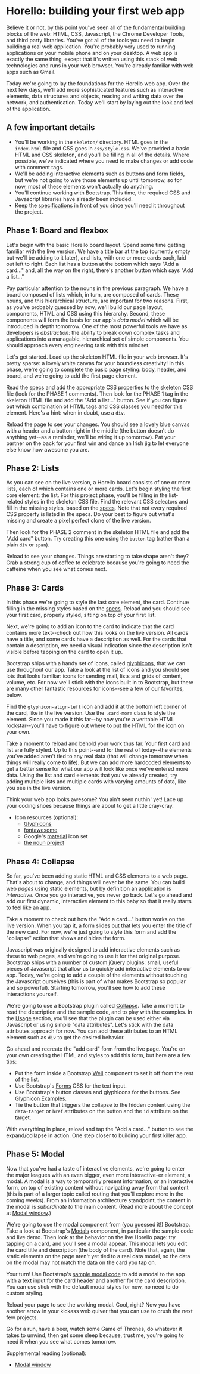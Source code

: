 # Horello: building your first web app

Believe it or not, by this point you've seen all of the fundamental
building blocks of the web: HTML, CSS, Javascript, the Chrome
Developer Tools, and third party libraries. You've got all of the
tools you need to begin building a real web application. You're
probably very used to running applications on your mobile phone and
on your desktop. A web app is exactly the same thing, except that it's
written using this stack of web technologies and runs in your web
browser. You're already familiar with web apps such as Gmail.

Today we're going to lay the foundations for the Horello web app. Over
the next few days, we'll add more sophisticated features such as
interactive elements, data structures and objects, reading and writing
data over the network, and authentication. Today we'll start by laying
out the look and feel of the application.

## A few important details

- You'll be working in the `skeleton/` directory. HTML goes in the
`index.html` file and CSS goes in `css/style.css`. We've provided a
basic HTML and CSS skeleton, and you'll be filling in all of the
details. Where possible, we've indicated where you need to make changes
or add code with comment tags.
- We'll be adding interactive elements such as buttons and form
fields, but we're not going to wire those elements up until tomorrow,
so for now, most of these elements won't actually do anything.
- You'll continue working with Bootstrap. This time, the required CSS
and Javascript libraries have already been included.
- Keep the [specifications][specs] in front of you since you'll need
it throughout the project.

[specs]: ./SPECIFICATIONS.md

## Phase 1: Board and flexbox

Let's begin with the basic Horello board layout. Spend some time
getting familiar with the live version. We have a title bar at the
top (currently empty but we'll be adding to it later), and lists,
with one or more cards each, laid out left to right. Each list has a
button at the bottom which says "Add a card..." and, all the way on
the right, there's another button which says "Add a list..."

Pay particular attention to the nouns in the previous paragraph. We
have a board composed of lists which, in turn, are composed of cards.
These nouns, and this hierarchical structure, are important for two
reasons. First, as you've probably guessed by now, we'll build our page
layout, components, HTML and CSS using this hierarchy. Second, these
components will form the basis for our app's _data model_ which will
be introduced in depth tomorrow. One of the most powerful tools we
have as developers is _abstraction_: the ability to break down complex
tasks and applications into a managable, hierarchical set of simple
components. You should approach every engineering task with this
mindset.

Let's get started. Load up the skeleton HTML file in your web browser.
It's pretty sparse: a lovely white canvas for your boundless
creativity! In this phase, we're going to complete the basic page
styling: body, header, and board, and we're going to add the first
page element.

Read the [specs] and add the appropriate CSS properties to the skeleton
CSS file (look for the PHASE 1 comments). Then look for the PHASE 1
tag in the skeleton HTML file and add the "Add a list..." button. See
if you can figure out which combination of HTML tags and CSS classes
you need for this element. Here's a hint: when in doubt, use a `div`.

Reload the page to see your changes. You should see a lovely blue
canvas with a header and a button right in the middle (the button
doesn't do anything yet--as a reminder, we'll be wiring it up
tomorrow). Pat your partner on the back for your first win and dance
an Irish jig to let everyone else know how awesome you are.

## Phase 2: Lists

As you can see on the live version, a Horello board consists of one or
more lists, each of which contains one or more cards. Let's begin
styling the first core element: the list. For this project phase,
you'll be filling in the list-related styles in the skeleton CSS file.
Find the relevant CSS selectors and fill in the missing styles, based
on the [specs]. Note that not every required CSS property is listed
in the specs. Do your best to figure out what's missing and create a
pixel perfect clone of the live version.

Then look for the PHASE 2 comment in the skeleton HTML file and add
the "Add card" button. Try creating this one using the `button` tag
(rather than a plain `div` or `span`).

Reload to see your changes. Things are starting to take shape aren't
they? Grab a strong cup of coffee to celebrate because you're going
to need the caffeine when you see what comes next.

## Phase 3: Cards

In this phase we're going to style the last core element, the card.
Continue filling in the missing styles based on the [specs]. Reload
and you should see your first card, properly styled, sitting on top
of your first list.

Next, we're going to add an icon to the card to indicate that the card
contains more text--check out how this looks on the live version. All
cards have a title, and some cards have a description as well. For the
cards that contain a description, we need a visual indication since the
description isn't visible before tapping on the card to open it up.

Bootstrap ships with a handy set of icons, called [glyphicons], that
we can use throughout our app. Take a look at the list of icons and
you should see lots that looks familiar: icons for sending mail,
lists and grids of content, volume, etc. For now we'll stick with
the icons built in to Bootstrap, but there are many other fantastic
resources for icons--see a few of our favorites, below.

Find the `glyphicon-align-left` icon and add it at the bottom left
corner of the card, like in the live version. Use the `.card-more` class
to style the element. Since you made it this far--by now you're a
veritable HTML rockstar--you'll have to figure out where to put the HTML
for the icon on your own.

Take a moment to reload and behold your work thus far. Your first card
and list are fully styled. Up to this point--and for the rest of
today--the elements you've added aren't tied to any real data (that will
change tomorrow when things will really come to life). But we can add
more hardcoded elements to get a better sense for what our app will look
like once we've entered more data. Using the list and card elements that
you've already created, try adding multiple lists and multiple cards
with varying amounts of data, like you see in the live version.

Think your web app looks awesome? You ain't seen nuthin' yet! Lace up
your coding shoes because things are about to get a little cray-cray.

- Icon resources (optional):
  - [Glyphicons][glyphicons-orig]
  - [fontawesome]
  - Google's [material] icon set
  - [the noun project]

[glyphicons]: http://getbootstrap.com/components/#glyphicons
[fontawesome]: http://fontawesome.io/
[material]: http://materializecss.com/icons.html
[glyphicons-orig]: http://glyphicons.com/
[the noun project]: https://thenounproject.com/

## Phase 4: Collapse

So far, you've been adding static HTML and CSS elements to a web page.
That's about to change, and things will never be the same. You can build
web _pages_ using static elements, but by definition an application is
_interactive._ Once you go interactive, you never go back. Let's go
ahead and add our first dynamic, interactive element to this baby so
that it really starts to feel like an app.

Take a moment to check out how the "Add a card..." button works on
the live version. When you tap it, a form slides out that lets you
enter the title of the new card. For now, we're just going to style
this form and add the "collapse" action that shows and hides the form.

Javascript was originally designed to add interactive elements such
as these to web pages, and we're going to use it for that original
purpose. Bootstrap ships with a number of custom jQuery plugins:
small, useful pieces of Javascript that allow us to quickly add
interactive elements to our app. Today, we're going to add a couple
of the elements without touching the Javascript ourselves (this is
part of what makes Bootstrap so popular and so powerful). Starting
tomorrow, you'll see how to add these interactions yourself.

We're going to use a Bootstrap plugin called [Collapse]. Take a
moment to read the description and the sample code, and to play with
the examples. In the [Usage] section, you'll see that the plugin can
be used either via Javascript or using simple "data attributes".
Let's stick with the data attributes approach for now. You can add
these attributes to an HTML element such as `div` to get the desired
behavior.

Go ahead and recreate the "add card" form from the live page. You're on
your own creating the HTML and styles to add this form, but here are a
few tips:

- Put the form inside a Bootstrap [Well] component to set it off from
the rest of the list.
- Use Bootstrap's [Forms] CSS for the text input.
- Use Bootstrap's button classes and glyphicons for the buttons. See
[Glyphicon Examples].
- Tie the button that triggers the collapse to the hidden content
using the `data-target` or `href` attributes on the button and the `id`
attribute on the target.

With everything in place, reload and tap the "Add a card..." button
to see the expand/collapse in action. One step closer to building
your first killer app.

[Collapse]: http://getbootstrap.com/javascript/#collapse
[Usage]: http://getbootstrap.com/javascript/#collapse-usage
[Well]: http://getbootstrap.com/components/#wells
[Forms]: http://getbootstrap.com/css/#forms
[Glyphicon Examples]: http://getbootstrap.com/components/#glyphicons-examples

## Phase 5: Modal

Now that you've had a taste of interactive elements, we're going to
enter the major leagues with an even bigger, even more interactive-er
element, a modal. A modal is a way to temporarily present information,
or an interactive form, on top of existing content without navigating
away from that content (this is part of a larger topic called routing
that you'll explore more in the coming weeks). From an information
architecture standpoint, the content in the modal is _subordinate to_
the main content. (Read more about the concept at [Modal window].)

We're going to use the modal component from (you guessed it!) Bootstrap.
Take a look at Bootstrap's [Modals] component, in particular the sample
code and live demo. Then look at the behavior on the live Horello page:
try tapping on a card, and you'll see a modal appear. This modal lets
you edit the card title and description (the body of the card). Note
that, again, the static elements on the page aren't yet tied to a real
data model, so the data on the modal may not match the data on the card
you tap on.

Your turn! Use Bootstrap's [sample modal code] to add a modal to the
app with a text input for the card header and another for the card
description. You can use stick with the default modal styles for now,
no need to do custom styling.

Reload your page to see the working modal. Cool, right? Now you have
another arrow in your kickass web quiver that you can use to crush
the next few projects.

Go for a run, have a beer, watch some Game of Thrones, do whatever it
takes to unwind, then get some sleep because, trust me, you're going to
need it when you see what comes tomorrow.

Supplemental reading (optional):
- [Modal window]

[Modal window]: https://en.wikipedia.org/wiki/Modal_window
[Modals]: http://getbootstrap.com/javascript/#modals
[sample modal code]: http://getbootstrap.com/javascript/#modals-examples